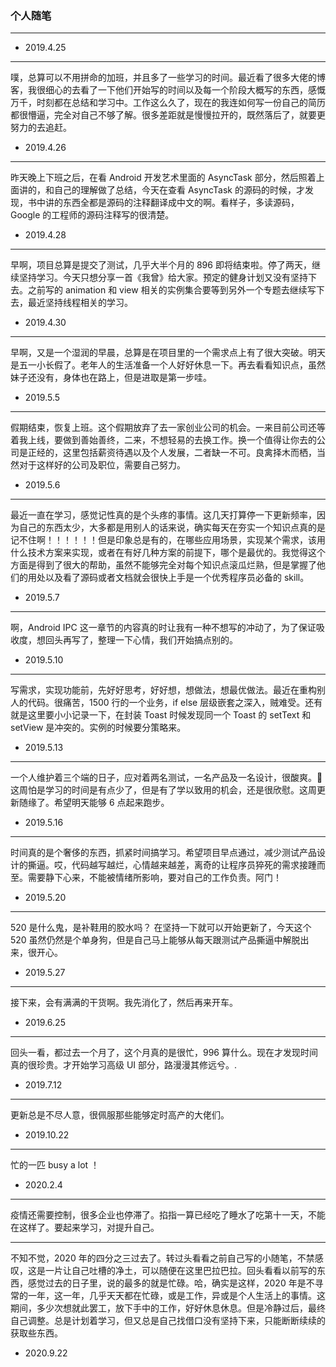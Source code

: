 ### 个人随笔

---

- 2019.4.25

---

噗，总算可以不用拼命的加班，并且多了一些学习的时间。最近看了很多大佬的博客，我很细心的去看了一下他们开始写的时间以及每一个阶段大概写的东西，感慨万千，时刻都在总结和学习中。工作这么久了，现在的我连如何写一份自己的简历都很懵逼，完全对自己不够了解。很多差距就是慢慢拉开的，既然落后了，就要更努力的去追赶。

- 2019.4.26

---

昨天晚上下班之后，在看 Android 开发艺术里面的 AsyncTask 部分，然后照着上面讲的，和自己的理解做了总结，今天在查看 AsyncTask 的源码的时候，才发现，书中讲的东西全都是源码的注释翻译成中文的啊。看样子，多读源码，Google 的工程师的源码注释写的很清楚。

- 2019.4.28

---

早啊，项目总算是提交了测试，几乎大半个月的 896 即将结束啦。停了两天，继续坚持学习。今天只想分享一首《我曾》给大家。预定的健身计划又没有坚持下去。之前写的 animation 和 view 相关的实例集合要等到另外一个专题去继续写下去，最近坚持线程相关的学习。

- 2019.4.30

---

早啊，又是一个湿润的早晨，总算是在项目里的一个需求点上有了很大突破。明天是五一小长假了。老年人的生活准备一个人好好休息一下。再去看看知识点，虽然妹子还没有，身体也在路上，但是进取是第一步哇。

- 2019.5.5

---

假期结束，恢复上班。这个假期放弃了去一家创业公司的机会。一来目前公司还等着我上线，要做到善始善终，二来，不想轻易的去换工作。换一个值得让你去的公司是正经的，这里包括薪资待遇以及个人发展，二者缺一不可。良禽择木而栖，当然对于这样好的公司及职位，需要自己努力。

- 2019.5.6

---

最近一直在学习，感觉记性真的是个头疼的事情。这几天打算停一下更新频率，因为自己的东西太少，大多都是用别人的话来说，确实每天在夯实一个知识点真的是记不住啊！！！！！！但是印象总是有的，在哪些应用场景，实现某个需求，该用什么技术方案来实现，或者在有好几种方案的前提下，哪个是最优的。我觉得这个方面是得到了很大的帮助，虽然不能够完全对每个知识点滚瓜烂熟，但是掌握了他们的用处以及看了源码或者文档就会很快上手是一个优秀程序员必备的 skill。

- 2019.5.7

---

啊，Android IPC 这一章节的内容真的时让我有一种不想写的冲动了，为了保证吸收度，想回头再写了，整理一下心情，我们开始搞点别的。

- 2019.5.10

---

写需求，实现功能前，先好好思考，好好想，想做法，想最优做法。最近在重构别人的代码。很痛苦，1500 行的一个业务，if else 层级嵌套之深入，贼难受。还有就是这里要小小记录一下，在封装 Toast 时候发现同一个 Toast 的 setText 和 setView 是冲突的。实例的时候要分策略来。

- 2019.5.13

---

一个人维护着三个端的日子，应对着两名测试，一名产品及一名设计，很酸爽。 这周怕是学习的时间是有点少了，但是有了学以致用的机会，还是很欣慰。这周更新随缘了。希望明天能够 6 点起来跑步。

- 2019.5.16

---

时间真的是个奢侈的东西，抓紧时间搞学习。希望项目早点通过，减少测试产品设计的撕逼。哎，代码越写越烂，心情越来越差，离奇的让程序员猝死的需求接踵而至。需要静下心来，不能被情绪所影响，要对自己的工作负责。阿门！

- 2019.5.20

---

520 是什么鬼，是补鞋用的胶水吗？ 在坚持一下就可以开始更新了，今天这个 520 虽然仍然是个单身狗，但是自己马上能够从每天跟测试产品撕逼中解脱出来，很开心。

- 2019.5.27

---

接下来，会有满满的干货啊。我先消化了，然后再来开车。

- 2019.6.25

---

回头一看，都过去一个月了，这个月真的是很忙，996 算什么。现在才发现时间真的很珍贵。才开始学习高级 UI 部分，路漫漫其修远兮。.

- 2019.7.12

---

更新总是不尽人意，很佩服那些能够定时高产的大佬们。

- 2019.10.22

---

忙的一匹 busy a lot ！

- 2020.2.4

---

疫情还需要控制，很多企业也停滞了。掐指一算已经吃了睡水了吃第十一天，不能在这样了。要起来学习，对提升自己。

---

不知不觉，2020 年的四分之三过去了。转过头看看之前自己写的小随笔，不禁感叹，这是一片让自己吐槽的净土，可以随便在这里巴拉巴拉。回头看看以前写的东西，感觉过去的日子里，说的最多的就是忙碌。哈，确实是这样，2020 年是不寻常的一年，这一年，几乎天天都在忙碌，或是工作，异或是个人生活上的事情。这期间，多少次想就此罢工，放下手中的工作，好好休息休息。但是冷静过后，最终自己调整。总是计划着学习，但又总是自己找借口没有坚持下来，只能断断续续的获取些东西。

- 2020.9.22

